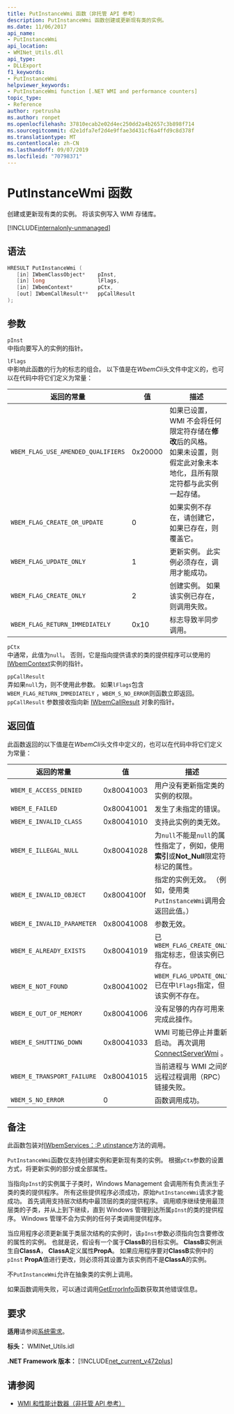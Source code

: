 ```yaml
---
title: PutInstanceWmi 函数（非托管 API 参考）
description: PutInstanceWmi 函数创建或更新现有类的实例。
ms.date: 11/06/2017
api_name:
- PutInstanceWmi
api_location:
- WMINet_Utils.dll
api_type:
- DLLExport
f1_keywords:
- PutInstanceWmi
helpviewer_keywords:
- PutInstanceWmi function [.NET WMI and performance counters]
topic_type:
- Reference
author: rpetrusha
ms.author: ronpet
ms.openlocfilehash: 37810ecab2e02d4ec250dd2a4b2657c3b898f714
ms.sourcegitcommit: d2e1dfa7ef2d4e9ffae3d431cf6a4ffd9c8d378f
ms.translationtype: MT
ms.contentlocale: zh-CN
ms.lasthandoff: 09/07/2019
ms.locfileid: "70798371"
---
```

# <a name="putinstancewmi-function"></a>PutInstanceWmi 函数

创建或更新现有类的实例。 将该实例写入 WMI 存储库。

[!INCLUDE[internalonly-unmanaged](../../../../includes/internalonly-unmanaged.md)]

## <a name="syntax"></a>语法

```cpp
HRESULT PutInstanceWmi (
   [in] IWbemClassObject*    pInst,
   [in] long                 lFlags,
   [in] IWbemContext*        pCtx,
   [out] IWbemCallResult**   ppCallResult
);
```

## <a name="parameters"></a>参数

`pInst`\
中指向要写入的实例的指针。

`lFlags`\
中影响此函数的行为的标志的组合。 以下值是在*WbemCli*头文件中定义的，也可以在代码中将它们定义为常量：

|返回的常量  |值  |描述  |
|---------|---------|---------|
| `WBEM_FLAG_USE_AMENDED_QUALIFIERS` | 0x20000 | 如果已设置，WMI 不会将任何限定符存储在**修改**后的风格。 <br> 如果未设置，则假定此对象未本地化，且所有限定符都与此实例一起存储。 |
| `WBEM_FLAG_CREATE_OR_UPDATE` | 0 | 如果实例不存在，请创建它，如果已存在，则覆盖它。 |
| `WBEM_FLAG_UPDATE_ONLY` | 1 | 更新实例。 此实例必须存在，调用才能成功。 |
| `WBEM_FLAG_CREATE_ONLY` | 2 | 创建实例。 如果该实例已存在，则调用失败。 |
| `WBEM_FLAG_RETURN_IMMEDIATELY` | 0x10 | 标志导致半同步调用。 |

`pCtx`\
中通常，此值为`null`。 否则，它是指向提供请求的类的提供程序可以使用的[IWbemContext](/windows/desktop/api/wbemcli/nn-wbemcli-iwbemcontext)实例的指针。

`ppCallResult`\
弄如果`null`为，则不使用此参数。 如果`lFlags`包含`WBEM_FLAG_RETURN_IMMEDIATELY` ，`WBEM_S_NO_ERROR`则函数立即返回。 `ppCallResult` 参数接收指向新 [IWbemCallResult](/windows/desktop/api/wbemcli/nn-wbemcli-iwbemcallresult) 对象的指针。

## <a name="return-value"></a>返回值

此函数返回的以下值是在*WbemCli*头文件中定义的，也可以在代码中将它们定义为常量：

|返回的常量  |值  |描述  |
|---------|---------|---------|
| `WBEM_E_ACCESS_DENIED` | 0x80041003 | 用户没有更新指定类的实例的权限。 |
| `WBEM_E_FAILED` | 0x80041001 | 发生了未指定的错误。 |
| `WBEM_E_INVALID_CLASS` | 0x80041010 | 支持此实例的类无效。 |
| `WBEM_E_ILLEGAL_NULL` | 0x80041028 | 为`null`不能是`null`的属性指定了，例如，使用**索引**或**Not_Null**限定符标记的属性。 |
| `WBEM_E_INVALID_OBJECT` | 0x8004100f | 指定的实例无效。 （例如，使用类`PutInstanceWmi`调用会返回此值。） |
| `WBEM_E_INVALID_PARAMETER` | 0x80041008 | 参数无效。 |
| `WBEM_E_ALREADY_EXISTS` | 0x80041019 | 已`WBEM_FLAG_CREATE_ONLY`指定标志，但该实例已存在。 |
| `WBEM_E_NOT_FOUND` | 0x80041002 | `WBEM_FLAG_UPDATE_ONLY`已在中`lFlags`指定，但该实例不存在。 |
| `WBEM_E_OUT_OF_MEMORY` | 0x80041006 | 没有足够的内存可用来完成此操作。 |
| `WBEM_E_SHUTTING_DOWN` | 0x80041033 | WMI 可能已停止并重新启动。 再次调用[ConnectServerWmi](connectserverwmi.md) 。 |
| `WBEM_E_TRANSPORT_FAILURE` | 0x80041015 | 当前进程与 WMI 之间的远程过程调用（RPC）链接失败。 |
| `WBEM_S_NO_ERROR` | 0 | 函数调用成功。 |

## <a name="remarks"></a>备注

此函数包装对[IWbemServices：:P utinstance](/windows/desktop/api/wbemcli/nf-wbemcli-iwbemservices-putinstance)方法的调用。

`PutInstanceWmi`函数仅支持创建实例和更新现有类的实例。  根据`pCtx`参数的设置方式，将更新实例的部分或全部属性。

当指向`pInst`的实例属于子类时，Windows Management 会调用所有负责派生子类的类的提供程序。 所有这些提供程序必须成功，原始`PutInstanceWmi`请求才能成功。 首先调用支持层次结构中最顶层的类的提供程序。 调用顺序继续使用最顶层类的子类，并从上到下继续，直到 Windows 管理到达所属`pInst`的类的提供程序。
Windows 管理不会为实例的任何子类调用提供程序。

当应用程序必须更新属于类层次结构的实例时，该`pInst`参数必须指向包含要修改的属性的实例。 也就是说，假设有一个属于**ClassB**的目标实例。 **ClassB**实例派生自**ClassA**， **ClassA**定义属性**PropA**。 如果应用程序要对**ClassB**实例中的`pInst` **PropA**值进行更改，则必须将其设置为该实例而不是**ClassA**的实例。

不`PutInstanceWmi`允许在抽象类的实例上调用。

如果函数调用失败，可以通过调用[GetErrorInfo](geterrorinfo.md)函数获取其他错误信息。

## <a name="requirements"></a>要求

**适用**请参阅[系统需求](../../get-started/system-requirements.md)。

**标头：** WMINet_Utils.idl

**.NET Framework 版本：** [!INCLUDE[net_current_v472plus](../../../../includes/net-current-v472plus.md)]

## <a name="see-also"></a>请参阅

- [WMI 和性能计数器（非托管 API 参考）](index.md)
